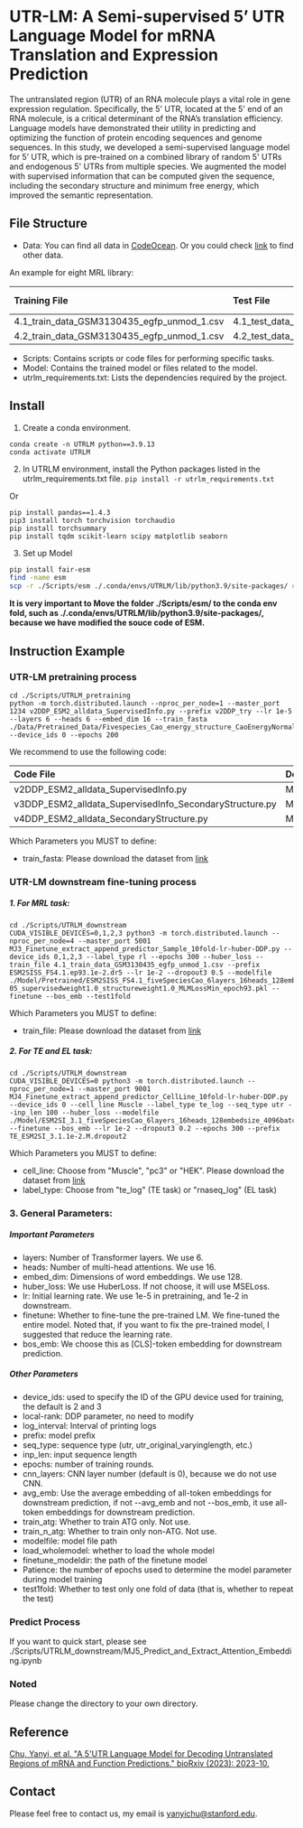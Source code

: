 # UTR-LM: A Semi-supervised 5’ UTR Language Model for mRNA Translation and Expression Prediction

The untranslated region (UTR) of an RNA molecule plays a vital role in gene expression regulation. Specifically, the 5' UTR, located at the 5' end of an RNA molecule, is a critical determinant of the RNA’s translation efficiency. Language models have demonstrated their utility in predicting and optimizing the function of protein encoding sequences and genome sequences. In this study, we developed a semi-supervised language model for 5’ UTR, which is pre-trained on a combined library of random 5' UTRs and endogenous 5' UTRs from multiple species. We augmented the model with supervised information that can be computed given the sequence, including the secondary structure and minimum free energy, which improved the semantic representation. 

## File Structure

- Data: You can find all data in [CodeOcean](https://codeocean.com/capsule/4214075/tree/v1). Or you could check [link](https://drive.google.com/drive/folders/1oGGgQ33cbx340vXsH_Ds_Py6Ad0TslLD?usp=share_link) to find other data.

An example for eight MRL library:

| Training File  | Test File  | Splitting Strategy  | Descript  |
|:----------|:----------|:----------|:----------|
| 4.1_train_data_GSM3130435_egfp_unmod_1.csv    |   4.1_test_data_GSM3130435_egfp_unmod_1.csv  | Rank    |GSM3130435_egfp_unmod_1|
| 4.2_train_data_GSM3130435_egfp_unmod_1.csv    |   4.2_test_data_GSM3130435_egfp_unmod_1.csv  | Random    | GSM3130435_egfp_unmod_1|


- Scripts: Contains scripts or code files for performing specific tasks.
- Model: Contains the trained model or files related to the model.
- utrlm_requirements.txt: Lists the dependencies required by the project.

## Install

1. Create a conda environment.
```
conda create -n UTRLM python==3.9.13
conda activate UTRLM
```
2. In UTRLM environment, install the Python packages listed in the utrlm_requirements.txt file.
`pip install -r utrlm_requirements.txt`

Or
```
pip install pandas==1.4.3 
pip3 install torch torchvision torchaudio
pip install torchsummary
pip install tqdm scikit-learn scipy matplotlib seaborn
```
3. Set up Model

```bash
pip install fair-esm
find -name esm
scp -r ./Scripts/esm ./.conda/envs/UTRLM/lib/python3.9/site-packages/ # Move the folder ./Scripts/esm/ to the conda env fold, such as ./.conda/envs/UTRLM/lib/python3.9/site-packages/

```
**It is very important to Move the folder ./Scripts/esm/ to the conda env fold, such as ./.conda/envs/UTRLM/lib/python3.9/site-packages/, because we have modified the souce code of ESM.**


## Instruction Example
### UTR-LM pretraining process
```
cd ./Scripts/UTRLM_pretraining
python -m torch.distributed.launch --nproc_per_node=1 --master_port 1234 v2DDP_ESM2_alldata_SupervisedInfo.py --prefix v2DDP_try --lr 1e-5 --layers 6 --heads 6 --embed_dim 16 --train_fasta ./Data/Pretrained_Data/Fivespecies_Cao_energy_structure_CaoEnergyNormalDist_255795sequence.fasta --device_ids 0 --epochs 200
```
We recommend to use the following code:

| Code File  | Decription  | 
|:----------|:----------|
| v2DDP_ESM2_alldata_SupervisedInfo.py    | MLM+MFE   | 
| v3DDP_ESM2_alldata_SupervisedInfo_SecondaryStructure.py    | MLM+MFE+SecondaryStructure   | 
| v4DDP_ESM2_alldata_SecondaryStructure.py    | MLM+SecondaryStructure   | 

Which Parameters you MUST to define:
- train_fasta: Please download the dataset from [link](https://drive.google.com/drive/u/1/folders/1_kmnYqYA5PNHQIxvwRgUn_RLZXS8Z7j3)

### UTR-LM downstream fine-tuning process
##### 1. For MRL task:
```
cd ./Scripts/UTRLM_downstream
CUDA_VISIBLE_DEVICES=0,1,2,3 python3 -m torch.distributed.launch --nproc_per_node=4 --master_port 5001 MJ3_Finetune_extract_append_predictor_Sample_10fold-lr-huber-DDP.py --device_ids 0,1,2,3 --label_type rl --epochs 300 --huber_loss --train_file 4.1_train_data_GSM3130435_egfp_unmod_1.csv --prefix ESM2SISS_FS4.1.ep93.1e-2.dr5 --lr 1e-2 --dropout3 0.5 --modelfile ./Model/Pretrained/ESM2SISS_FS4.1_fiveSpeciesCao_6layers_16heads_128embedsize_4096batchToks_lr1e-05_supervisedweight1.0_structureweight1.0_MLMLossMin_epoch93.pkl --finetune --bos_emb --test1fold
```
Which Parameters you MUST to define:
- train_file: Please download the dataset from [link](https://drive.google.com/drive/u/1/folders/1csTXwy3LDCLKnzHHtcRsnu4LiJUEYHm3)


##### 2. For TE and EL task:
```
cd ./Scripts/UTRLM_downstream
CUDA_VISIBLE_DEVICES=0 python3 -m torch.distributed.launch --nproc_per_node=1 --master_port 9001 MJ4_Finetune_extract_append_predictor_CellLine_10fold-lr-huber-DDP.py --device_ids 0 --cell_line Muscle --label_type te_log --seq_type utr --inp_len 100 --huber_loss --modelfile ./Model/ESM2SI_3.1_fiveSpeciesCao_6layers_16heads_128embedsize_4096batchToks_MLMLossMin.pkl --finetune --bos_emb --lr 1e-2 --dropout3 0.2 --epochs 300 --prefix TE_ESM2SI_3.1.1e-2.M.dropout2

```
Which Parameters you MUST to define:
- cell_line: Choose from "Muscle", "pc3" or "HEK". Please download the dataset from [link](https://drive.google.com/drive/u/1/folders/190oihtrwCxWjtDCK9kJzyhXPKxbr5xoR)
- label_type: Choose from "te_log" (TE task) or "rnaseq_log" (EL task)


### 3. General Parameters:
##### Important Parameters
- layers: Number of Transformer layers. We use 6. 
- heads: Number of multi-head attentions. We use 16. 
- embed_dim: Dimensions of word embeddings. We use 128.
- huber_loss: We use HuberLoss. If not choose, it will use MSELoss.
- lr: Initial learning rate. We use 1e-5 in pretraining, and 1e-2 in downstream.
- finetune: Whether to fine-tune the pre-trained LM. We fine-tuned the entire model. Noted that, if you want to fix the pre-trained model, I suggested that reduce the learning rate.
- bos_emb: We choose this as [CLS]-token embedding for downstream prediction.

##### Other Parameters
- device_ids: used to specify the ID of the GPU device used for training, the default is 2 and 3
- local-rank: DDP parameter, no need to modify
- log_interval: Interval of printing logs
- prefix: model prefix
- seq_type: sequence type (utr, utr_original_varyinglength, etc.)
- inp_len: input sequence length
- epochs: number of training rounds.
- cnn_layers: CNN layer number (default is 0), because we do not use CNN.
- avg_emb: Use the average embedding of all-token embeddings for downstream prediction, if not --avg_emb and not --bos_emb, it use all-token embeddings for downstream prediction.
- train_atg: Whether to train ATG only. Not use.
- train_n_atg: Whether to train only non-ATG. Not use.
- modelfile: model file path
- load_wholemodel: whether to load the whole model
- finetune_modeldir: the path of the finetune model
- Patience: the number of epochs used to determine the model parameter during model training
- test1fold: Whether to test only one fold of data (that is, whether to repeat the test)

### Predict Process
If you want to quick start, please see ./Scripts/UTRLM_downstream/MJ5_Predict_and_Extract_Attention_Embedding.ipynb

### Noted
Please change the directory to your own directory.

## Reference
[Chu, Yanyi, et al. "A 5'UTR Language Model for Decoding Untranslated Regions of mRNA and Function Predictions." bioRxiv (2023): 2023-10.](https://www.biorxiv.org/content/10.1101/2023.10.11.561938v1)

## Contact
Please feel free to contact us, my email is [yanyichu@stanford.edu](yanyichu@stanford.edu).
